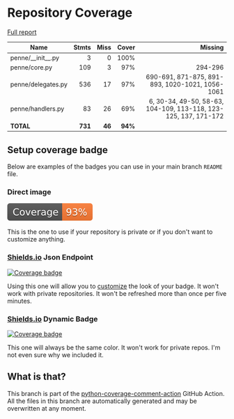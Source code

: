 # Repository Coverage

[Full report](https://htmlpreview.github.io/?https://github.com/InsightCenterNoodles/Penne/blob/python-coverage-comment-action-data/htmlcov/index.html)

| Name                  |    Stmts |     Miss |   Cover |   Missing |
|---------------------- | -------: | -------: | ------: | --------: |
| penne/\_\_init\_\_.py |        3 |        0 |    100% |           |
| penne/core.py         |      109 |        3 |     97% |   294-296 |
| penne/delegates.py    |      536 |       17 |     97% |690-691, 871-875, 891-893, 1020-1021, 1056-1061 |
| penne/handlers.py     |       83 |       26 |     69% |6, 30-34, 49-50, 58-63, 104-109, 113-118, 123-125, 137, 171-172 |
|             **TOTAL** |  **731** |   **46** | **94%** |           |


## Setup coverage badge

Below are examples of the badges you can use in your main branch `README` file.

### Direct image

[![Coverage badge](https://raw.githubusercontent.com/InsightCenterNoodles/Penne/python-coverage-comment-action-data/badge.svg)](https://htmlpreview.github.io/?https://github.com/InsightCenterNoodles/Penne/blob/python-coverage-comment-action-data/htmlcov/index.html)

This is the one to use if your repository is private or if you don't want to customize anything.

### [Shields.io](https://shields.io) Json Endpoint

[![Coverage badge](https://img.shields.io/endpoint?url=https://raw.githubusercontent.com/InsightCenterNoodles/Penne/python-coverage-comment-action-data/endpoint.json)](https://htmlpreview.github.io/?https://github.com/InsightCenterNoodles/Penne/blob/python-coverage-comment-action-data/htmlcov/index.html)

Using this one will allow you to [customize](https://shields.io/endpoint) the look of your badge.
It won't work with private repositories. It won't be refreshed more than once per five minutes.

### [Shields.io](https://shields.io) Dynamic Badge

[![Coverage badge](https://img.shields.io/badge/dynamic/json?color=brightgreen&label=coverage&query=%24.message&url=https%3A%2F%2Fraw.githubusercontent.com%2FInsightCenterNoodles%2FPenne%2Fpython-coverage-comment-action-data%2Fendpoint.json)](https://htmlpreview.github.io/?https://github.com/InsightCenterNoodles/Penne/blob/python-coverage-comment-action-data/htmlcov/index.html)

This one will always be the same color. It won't work for private repos. I'm not even sure why we included it.

## What is that?

This branch is part of the
[python-coverage-comment-action](https://github.com/marketplace/actions/python-coverage-comment)
GitHub Action. All the files in this branch are automatically generated and may be
overwritten at any moment.